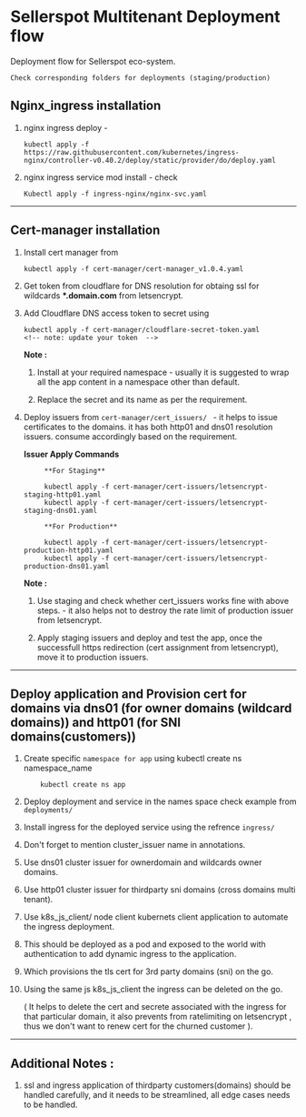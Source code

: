 # Sellerspot Multitenant Deployment flow

Deployment flow for Sellerspot eco-system.

`Check corresponding folders for deployments (staging/production)`

## Nginx_ingress installation

1. nginx ingress deploy -
   ```
   kubectl apply -f https://raw.githubusercontent.com/kubernetes/ingress-nginx/controller-v0.40.2/deploy/static/provider/do/deploy.yaml
   ```
2. nginx ingress service mod install - check

   ```
   Kubectl apply -f ingress-nginx/nginx-svc.yaml
   ```

---

## Cert-manager installation

1. Install cert manager from
   ```
   kubectl apply -f cert-manager/cert-manager_v1.0.4.yaml
   ```
2. Get token from cloudflare for DNS resolution for obtaing ssl for wildcards **\*.domain.com** from letsencrypt.

3. Add Cloudflare DNS access token to secret using

   ```
   kubectl apply -f cert-manager/cloudflare-secret-token.yaml
   <!-- note: update your token  -->
   ```

   **Note :**

   1. Install at your required namespace - usually it is suggested to wrap all the app content in a namespace other than default.

   2. Replace the secret and its name as per the requirement.

4. Deploy issuers from `cert-manager/cert_issuers/ ` - it helps to issue certificates to the domains. it has both http01 and dns01 resolution issuers. consume accordingly based on the requirement.

   **Issuer Apply Commands**

   ```
        **For Staging**

        kubectl apply -f cert-manager/cert-issuers/letsencrypt-staging-http01.yaml
        kubectl apply -f cert-manager/cert-issuers/letsencrypt-staging-dns01.yaml

        **For Production**

        kubectl apply -f cert-manager/cert-issuers/letsencrypt-production-http01.yaml
        kubectl apply -f cert-manager/cert-issuers/letsencrypt-production-dns01.yaml

   ```

   **Note :**

   1. Use staging and check whether cert_issuers works fine with above steps. - it also helps not to destroy the rate limit of production issuer from letsencrypt.

   2. Apply staging issuers and deploy and test the app, once the successfull https redirection (cert assignment from letsencrypt), move it to production issuers.

---

## Deploy application and Provision cert for domains via dns01 (for owner domains (wildcard domains)) and http01 (for SNI domains(customers))

1. Create specific `namespace for app` using kubectl create ns namespace_name

   ```
       kubectl create ns app
   ```

2. Deploy deployment and service in the names space check example from `deployments/`

3. Install ingress for the deployed service using the refrence
   `ingress/`

4. Don't forget to mention cluster_issuer name in annotations.

5. Use dns01 cluster issuer for ownerdomain and wildcards owner domains.

6. Use http01 cluster issuer for thirdparty sni domains (cross domains multi tenant).

7. Use k8s_js_client/ node client kubernets client application to automate the ingress deployment.

8. This should be deployed as a pod and exposed to the world with authentication to add dynamic ingress to the application.

9. Which provisions the tls cert for 3rd party domains (sni) on the go.

10. Using the same js k8s_js_client the ingress can be deleted on the go.

    ( It helps to delete the cert and secrete associated with the ingress for that particular domain,
    it also prevents from ratelimiting on letsencrypt , thus we don't want to renew cert for the churned customer ).

---

## Additional Notes :

1. ssl and ingress application of thirdparty customers(domains) should be
   handled carefully, and it needs to be streamlined, all edge cases needs to be handled.
